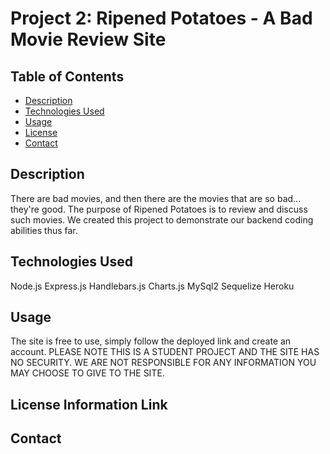  # Project 2: Ripened Potatoes - A Bad Movie Review Site

  ## Table of Contents
  - [Description](#description)
  - [Technologies Used](#technologies-used)
  - [Usage](#usage)
  - [License](#license)
  - [Contact](#contact)

  ## Description
  There are bad movies, and then there are the movies that are so bad... they're good. The purpose of Ripened Potatoes is to review and discuss such movies. We created this project to demonstrate our backend coding abilities thus far.
  
  ## Technologies Used
  Node.js
  Express.js
  Handlebars.js
  Charts.js
  MySql2
  Sequelize
  Heroku
  
  ## Usage
  The site is free to use, simply follow the deployed link and create an account.
  PLEASE NOTE THIS IS A STUDENT PROJECT AND THE SITE HAS NO SECURITY. WE ARE NOT RESPONSIBLE FOR ANY INFORMATION YOU MAY CHOOSE TO GIVE TO THE SITE.
  
  ## License Information Link
  
  
  ## Contact
  